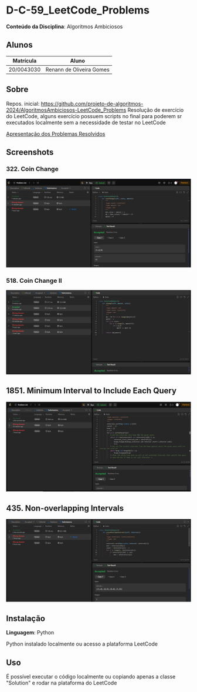 # D-C-59_LeetCode_Problems

**Conteúdo da Disciplina**: Algoritmos Ambiciosos<br>

## Alunos
|Matrícula | Aluno |
| -- | -- |
| 20/0043030  |  Renann de Oliveira Gomes |

## Sobre 
Repos. inicial: https://github.com/projeto-de-algoritmos-2024/AlgoritmosAmbiciosos-LeetCode_Problems
Resolução de exercício do LeetCode, alguns exercício possuem scripts no final para poderem sr executados localmente sem a necessidade de testar no LeetCode

[Apresentação dos Problemas Resolvidos](https://youtu.be/-F1_wgeV-uw) 

## Screenshots

### 322. Coin Change

![image](./images/image1.png)

### 518. Coin Change II

![image](./images/image2.png)

## 1851. Minimum Interval to Include Each Query

![image](./images/image3.png)

## 435. Non-overlapping Intervals

![image](./images/image4.png)

## Instalação 
**Linguagem**: Python<br>

Python instalado localmente ou acesso a plataforma LeetCode

## Uso 
É possível executar o código localmente ou copiando apenas a classe "Solution" e rodar na plataforma do LeetCode





